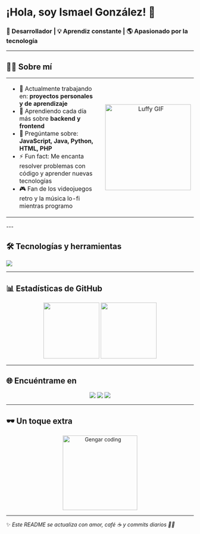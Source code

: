 # ¡Hola, soy Ismael González! 👋

### 🚀 Desarrollador | 💡 Aprendiz constante | 🌎 Apasionado por la tecnología

---

## 👨‍💻 Sobre mí
<table style="border: none; border-collapse: collapse;">
<tr style="border: none;">
<td style="border: none; vertical-align: top;">

- 🔭 Actualmente trabajando en: **proyectos personales y de aprendizaje**  
- 🌱 Aprendiendo cada día más sobre **backend y frontend**  
- 💬 Pregúntame sobre: **JavaScript, Java, Python, HTML, PHP**  
- ⚡ Fun fact: Me encanta resolver problemas con código y aprender nuevas tecnologías  
- 🎮 Fan de los videojuegos retro y la música lo-fi mientras programo  

</td>
<td style="border: none; padding-left: 20px;" align="center">
  <img src="https://media0.giphy.com/media/v1.Y2lkPTc5MGI3NjExdXl4dXN0dms3dnl2enl5dW9zOXVwMGhpbXNwdzkxbjRlYWFkN2lhcCZlcD12MV9pbnRlcm5hbF9naWZfYnlfaWQmY3Q9Zw/78XCFBGOlS6keY1Bil/giphy.gif" width="230" alt="Luffy GIF"/>
</td>
</tr>
</table>
---

## 🛠️ Tecnologías y herramientas
<p align="left">
  <img src="https://skillicons.dev/icons?i=js,java,python,html,php,git,github,vscode" />
</p>

---

## 📊 Estadísticas de GitHub
<p align="center">
  <img src="https://github-readme-stats.vercel.app/api?username=Ismael54369&show_icons=true&theme=tokyonight" height="150"/>
  <img src="https://github-readme-stats.vercel.app/api/top-langs/?username=Ismael54369&layout=compact&theme=tokyonight" height="150"/>
</p>

---

## 🌐 Encuéntrame en
<p align="center">
  <a href="https://github.com/Ismael54369"><img src="https://img.shields.io/badge/GitHub-181717?style=for-the-badge&logo=github&logoColor=white"/></a>
  <a href="https://www.linkedin.com/in/ismael-gonzalez/"><img src="https://img.shields.io/badge/LinkedIn-0077B5?style=for-the-badge&logo=linkedin&logoColor=white"/></a>
  <a href="mailto:ismael.gonzalez@example.com"><img src="https://img.shields.io/badge/Email-D14836?style=for-the-badge&logo=gmail&logoColor=white"/></a>
</p>

---

## 🕶️ Un toque extra
<p align="center">
  <img src="https://media.giphy.com/media/QvpqTCiEcwtvx6wwJK/giphy.gif" width="200" alt="Gengar coding"/>
</p>

---

✨ _Este README se actualiza con amor, café ☕ y commits diarios 🧑‍💻_
